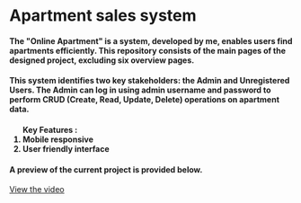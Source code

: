 
<h1>Apartment sales system</h1>

 <h4>The "Online Apartment" is a system, developed by me, enables users find apartments efficiently. This repository consists of the main pages of the designed project, excluding six overview pages.</h4>

<h4>This system identifies two key stakeholders: the Admin and Unregistered Users. The Admin can log in using admin username and password to perform CRUD (Create, Read, Update, Delete) operations on apartment data.</h4>

  <h4>
   <ol>Key Features :
    <li>Mobile responsive</li>
    <li>User friendly interface</li>
   </ol>
  </h4>
<h4>A preview of the current project is provided below.</h4>

[View the video](https://drive.google.com/file/d/1ip5wVZSodziYqQ5ATx1IfoU74nSpRw6t/preview)

